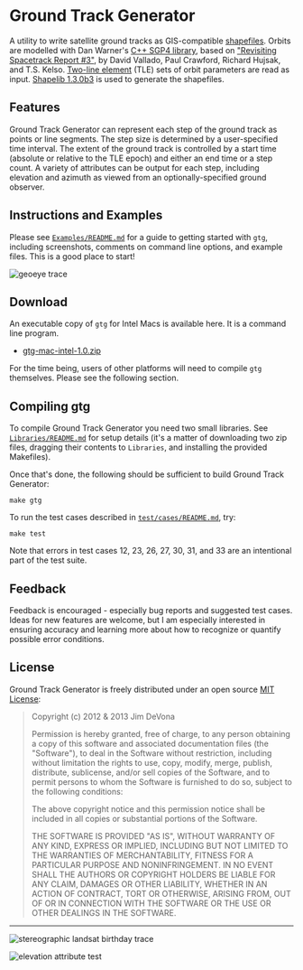 # Ground Track Generator

A utility to write satellite ground tracks as GIS-compatible [shapefiles](https://en.wikipedia.org/wiki/Shapefile). Orbits are modelled with Dan Warner's [C++ SGP4 library](http://www.danrw.com/sgp4-satellite.php), based on ["Revisiting Spacetrack Report #3"](http://www.celestrak.com/publications/AIAA/2006-6753/), by David Vallado, Paul Crawford, Richard Hujsak, and T.S. Kelso. [Two-line element](http://celestrak.com/NORAD/elements/) (TLE) sets of orbit parameters are read as input. [Shapelib 1.3.0b3](http://shapelib.maptools.org/) is used to generate the shapefiles. 

## Features

Ground Track Generator can represent each step of the ground track as points or line segments. The step size is determined by a user-specified time interval. The extent of the ground track is controlled by a start time (absolute or relative to the TLE epoch) and either an end time or a step count. A variety of attributes can be output for each step, including elevation and azimuth as viewed from an optionally-specified ground observer.

## Instructions and Examples

Please see [`Examples/README.md`](https://github.com/anoved/Ground-Track-Generator/blob/master/Examples/README.md) for a guide to getting started with `gtg`, including screenshots, comments on command line options, and example files. This is a good place to start!

![geoeye trace](https://github.com/anoved/Ground-Track-Generator/blob/master/Examples/Images/4.png?raw=true)

## Download

An executable copy of `gtg` for Intel Macs is available here. It is a command line program.

- [gtg-mac-intel-1.0.zip](https://github.com/anoved/Ground-Track-Generator/raw/master/Builds/gtg-mac-intel-1.0.zip)

For the time being, users of other platforms will need to compile `gtg` themselves. Please see the following section.

## Compiling gtg

To compile Ground Track Generator you need two small libraries. See [`Libraries/README.md`](https://github.com/anoved/Ground-Track-Generator/blob/master/Libraries/README.md) for setup details (it's a matter of downloading two zip files, dragging their contents to `Libraries`, and installing the provided Makefiles).

Once that's done, the following should be sufficient to build Ground Track Generator:

	make gtg

To run the test cases described in [`test/cases/README.md`](https://github.com/anoved/Ground-Track-Generator/blob/master/test/cases/README.md), try:

	make test

Note that errors in test cases 12, 23, 26, 27, 30, 31, and 33 are an intentional part of the test suite.

## Feedback

Feedback is encouraged - especially bug reports and suggested test cases. Ideas for new features are welcome, but I am especially interested in ensuring accuracy and learning more about how to recognize or quantify possible error conditions.

## License

Ground Track Generator is freely distributed under an open source [MIT License](http://opensource.org/licenses/MIT):

> Copyright (c) 2012 & 2013 Jim DeVona
>
> Permission is hereby granted, free of charge, to any person obtaining a copy of this software and associated documentation files (the "Software"), to deal in the Software without restriction, including without limitation the rights to use, copy, modify, merge, publish, distribute, sublicense, and/or sell copies of the Software, and to permit persons to whom the Software is furnished to do so, subject to the following conditions:
>
> The above copyright notice and this permission notice shall be included in all copies or substantial portions of the Software.
>
> THE SOFTWARE IS PROVIDED "AS IS", WITHOUT WARRANTY OF ANY KIND, EXPRESS OR IMPLIED, INCLUDING BUT NOT LIMITED TO THE WARRANTIES OF MERCHANTABILITY, FITNESS FOR A PARTICULAR PURPOSE AND NONINFRINGEMENT. IN NO EVENT SHALL THE AUTHORS OR COPYRIGHT HOLDERS BE LIABLE FOR ANY CLAIM, DAMAGES OR OTHER LIABILITY, WHETHER IN AN ACTION OF CONTRACT, TORT OR OTHERWISE, ARISING FROM, OUT OF OR IN CONNECTION WITH THE SOFTWARE OR THE USE OR OTHER DEALINGS IN THE SOFTWARE.

---

![stereographic landsat birthday trace](https://github.com/anoved/Ground-Track-Generator/raw/master/test/images/ls83.png)

![elevation attribute test](https://github.com/anoved/Ground-Track-Generator/blob/master/test/images/elevation-trace.png?raw=true)
